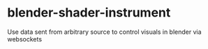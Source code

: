 # blender-shader-instrument
Use data sent from arbitrary source to control visuals in blender via websockets
